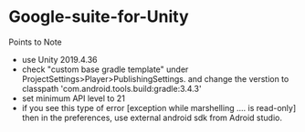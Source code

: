 # Google-suite-for-Unity

Points to Note

- use Unity 2019.4.36
- check "custom base gradle template" under ProjectSettings>Player>PublishingSettings. and change the verstion to classpath 'com.android.tools.build:gradle:3.4.3'
- set minimum API level to 21
- if you see this type of error [exception while marshelling .... is read-only] then in the preferences, use external android sdk from Adroid studio. 
